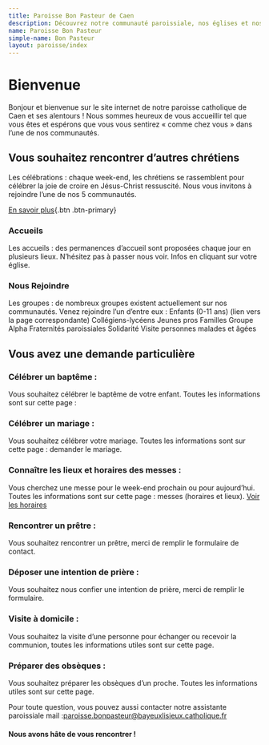 ```yaml
---
title: Paroisse Bon Pasteur de Caen
description: Découvrez notre communauté paroissiale, nos églises et nos activités.
name: Paroisse Bon Pasteur
simple-name: Bon Pasteur
layout: paroisse/index
---
```


# Bienvenue 

Bonjour et bienvenue sur le site internet de notre paroisse catholique de Caen et ses alentours ! Nous sommes heureux de vous accueillir tel que vous êtes et espérons que vous vous sentirez « comme chez vous » dans l’une de nos communautés.

## Vous souhaitez rencontrer d’autres chrétiens
Les célébrations : chaque week-end, les chrétiens se rassemblent pour célébrer la joie de croire en Jésus-Christ ressuscité. Nous vous invitons à rejoindre l’une de nos 5 communautés.

[En savoir plus](/eglises){.btn .btn-primary}

### Accueils 
Les accueils : des permanences d’accueil sont proposées chaque jour en plusieurs lieux. N’hésitez pas à passer nous voir. Infos en cliquant sur votre église. 

### Nous Rejoindre

Les groupes : de nombreux groupes existent actuellement sur nos communautés. Venez rejoindre l’un d’entre eux :
Enfants (0-11 ans) (lien vers la page correspondante)
Collégiens-lycéens
Jeunes pros
Familles
Groupe Alpha
Fraternités paroissiales
Solidarité
Visite personnes malades et âgées

## Vous avez une demande particulière

### Célébrer un baptême :
Vous souhaitez célébrer le baptême de votre enfant. Toutes les informations sont sur cette page :

### Célébrer un mariage :
Vous souhaitez célébrer votre mariage. Toutes les informations sont sur cette page : demander le mariage.

### Connaître les lieux et horaires des messes : 
Vous cherchez une messe pour le week-end prochain ou pour aujourd’hui. Toutes les informations sont sur cette page : messes (horaires et lieux).
[Voir les horaires](/infos/messes-horaires)

### Rencontrer un prêtre :
Vous souhaitez rencontrer un prêtre, merci de remplir le formulaire de contact.

### Déposer une intention de prière : 
Vous souhaitez nous confier une intention de prière, merci de remplir le formulaire.

### Visite à domicile : 
Vous souhaitez la visite d’une personne pour échanger ou recevoir la communion, toutes les informations utiles sont sur cette page.

### Préparer des obsèques :
Vous souhaitez préparer les obsèques d’un proche. Toutes les informations utiles sont sur cette page.


Pour toute question, vous pouvez aussi contacter notre assistante paroissiale 
mail :paroisse.bonpasteur@bayeuxlisieux.catholique.fr 

#### Nous avons hâte de vous rencontrer !

